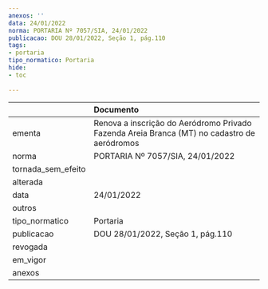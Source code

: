 ```yaml
---
anexos: ''
data: 24/01/2022
norma: PORTARIA Nº 7057/SIA, 24/01/2022
publicacao: DOU 28/01/2022, Seção 1, pág.110
tags:
- portaria
tipo_normatico: Portaria
hide: 
- toc 
 
---
```


|                    | Documento                                                                                   |
|:-------------------|:--------------------------------------------------------------------------------------------|
| ementa             | Renova a inscrição do Aeródromo Privado Fazenda Areia Branca (MT) no cadastro de aeródromos |
| norma              | PORTARIA Nº 7057/SIA, 24/01/2022                                                            |
| tornada_sem_efeito |                                                                                             |
| alterada           |                                                                                             |
| data               | 24/01/2022                                                                                  |
| outros             |                                                                                             |
| tipo_normatico     | Portaria                                                                                    |
| publicacao         | DOU 28/01/2022, Seção 1, pág.110                                                            |
| revogada           |                                                                                             |
| em_vigor           |                                                                                             |
| anexos             |                                                                                             |